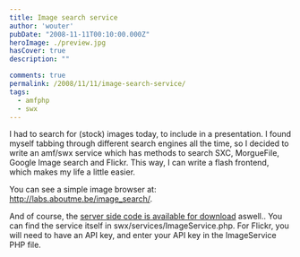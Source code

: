 ```yaml
---
title: Image search service
author: 'wouter'
pubDate: "2008-11-11T00:10:00.000Z"
heroImage: ./preview.jpg
hasCover: true
description: ""

comments: true
permalink: /2008/11/11/image-search-service/
tags:
  - amfphp
  - swx
---
```

I had to search for (stock) images today, to include in a presentation. I found myself tabbing through different search engines all the time, so I decided to write an amf/swx service which has methods to search SXC, MorgueFile, Google Image search and Flickr. This way, I can write a flash frontend, which makes my life a little easier.

You can see a simple image browser at: <http://labs.aboutme.be/image_search/>.

And of course, the [server side code is available for download][1] aswell.. You can find the service itself in swx/services/ImageService.php. For Flickr, you will need to have an API key, and enter your API key in the ImageService PHP file.

 [1]: /wp-content/uploads/2008/11/image_search.zip